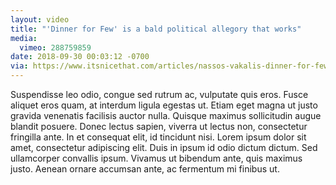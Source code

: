 ```yaml
---
layout: video
title: "'Dinner for Few' is a bald political allegory that works"
media:
  vimeo: 288759859
date: 2018-09-30 00:03:12 -0700
via: https://www.itsnicethat.com/articles/nassos-vakalis-dinner-for-few-animation-190918
---
```

Suspendisse leo odio, congue sed rutrum ac, vulputate quis eros. Fusce aliquet eros quam, at interdum ligula egestas ut. Etiam eget magna ut justo gravida venenatis facilisis auctor nulla. Quisque maximus sollicitudin augue blandit posuere. Donec lectus sapien, viverra ut lectus non, consectetur fringilla ante. In et consequat elit, id tincidunt nisi. Lorem ipsum dolor sit amet, consectetur adipiscing elit. Duis in ipsum id odio dictum dictum. Sed ullamcorper convallis ipsum. Vivamus ut bibendum ante, quis maximus justo. Aenean ornare accumsan ante, ac fermentum mi finibus ut.
